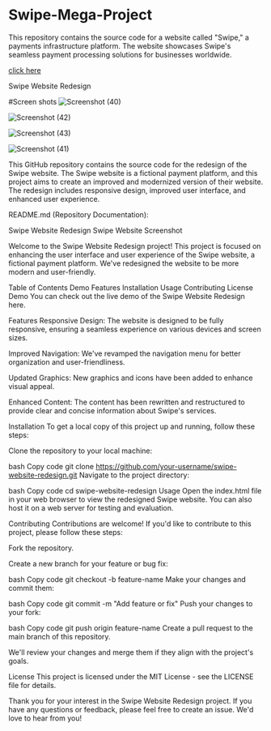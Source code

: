 # Swipe-Mega-Project
This repository contains the source code for a website called "Swipe," a payments infrastructure platform. The website showcases Swipe's seamless payment processing solutions for businesses worldwide.

[click here](https://saurabhalagdeve.github.io/Swipe-Mega-Project/)

Swipe Website Redesign

#Screen shots
![Screenshot (40)](https://github.com/saurabhalagdeve/Swipe-Mega-Project/assets/127332934/1952aad8-4e27-46df-912a-cecbbc880688)

![Screenshot (42)](https://github.com/saurabhalagdeve/Swipe-Mega-Project/assets/127332934/f7eb16bb-db73-44fd-9a19-84643bb98873)

![Screenshot (43)](https://github.com/saurabhalagdeve/Swipe-Mega-Project/assets/127332934/13971259-7242-41ad-8583-483acdd41ee6)

![Screenshot (41)](https://github.com/saurabhalagdeve/Swipe-Mega-Project/assets/127332934/da4005dd-bdd7-4c42-b6bc-11d482903d79)


This GitHub repository contains the source code for the redesign of the Swipe website. The Swipe website is a fictional payment platform, and this project aims to create an improved and modernized version of their website. The redesign includes responsive design, improved user interface, and enhanced user experience.

README.md (Repository Documentation):

Swipe Website Redesign
Swipe Website Screenshot

Welcome to the Swipe Website Redesign project! This project is focused on enhancing the user interface and user experience of the Swipe website, a fictional payment platform. We've redesigned the website to be more modern and user-friendly.

Table of Contents
Demo
Features
Installation
Usage
Contributing
License
Demo
You can check out the live demo of the Swipe Website Redesign here.

Features
Responsive Design: The website is designed to be fully responsive, ensuring a seamless experience on various devices and screen sizes.

Improved Navigation: We've revamped the navigation menu for better organization and user-friendliness.

Updated Graphics: New graphics and icons have been added to enhance visual appeal.

Enhanced Content: The content has been rewritten and restructured to provide clear and concise information about Swipe's services.

Installation
To get a local copy of this project up and running, follow these steps:

Clone the repository to your local machine:

bash
Copy code
git clone https://github.com/your-username/swipe-website-redesign.git
Navigate to the project directory:

bash
Copy code
cd swipe-website-redesign
Usage
Open the index.html file in your web browser to view the redesigned Swipe website. You can also host it on a web server for testing and evaluation.

Contributing
Contributions are welcome! If you'd like to contribute to this project, please follow these steps:

Fork the repository.

Create a new branch for your feature or bug fix:

bash
Copy code
git checkout -b feature-name
Make your changes and commit them:

bash
Copy code
git commit -m "Add feature or fix"
Push your changes to your fork:

bash
Copy code
git push origin feature-name
Create a pull request to the main branch of this repository.

We'll review your changes and merge them if they align with the project's goals.

License
This project is licensed under the MIT License - see the LICENSE file for details.

Thank you for your interest in the Swipe Website Redesign project. If you have any questions or feedback, please feel free to create an issue. We'd love to hear from you!
